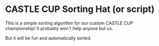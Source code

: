 # CASTLE CUP Sorting Hat (or script)

This is a simple sorting algorithm for our custom CASTLE CUP championship! 
It probably won't help anyone but us.

But it will be fun and automatically sorted.
